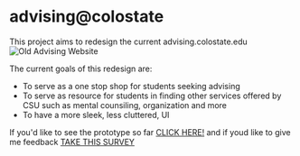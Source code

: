 # advising@colostate

This project aims to redesign the current advising.colostate.edu
![Old Advising Website](https://github.com/MatthewJMoreno/advisingwebsite/blob/master/images/advising.PNG?raw=true)

The current goals of this redesign are:
* To serve as a one stop shop for students seeking advising
* To serve as resource for students in finding other services offered by CSU such as mental counsiling, organization and more
* To have a more sleek, less cluttered, UI 

If you'd like to see the prototype so far [CLICK HERE!](https://www.figma.com/proto/nnTdaWPHHN4fPtNbLOd3O0/Advising-Website?node-id=409%3A3586&scaling=scale-down-width&page-id=201%3A3586) and if youd like to give me feedback [TAKE THIS SURVEY](https://colostate.az1.qualtrics.com/jfe/preview/SV_4SEleh0HelZppxY?Q_CHL=preview)

